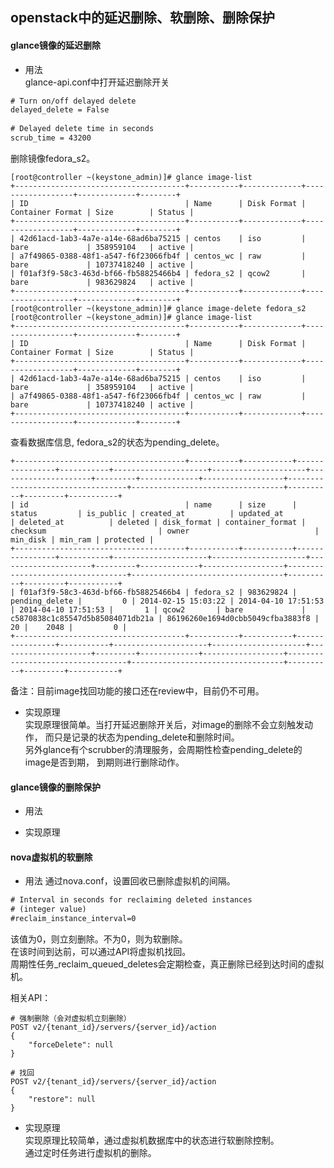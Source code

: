openstack中的延迟删除、软删除、删除保护
-----
#### glance镜像的延迟删除
+ 用法  
glance-api.conf中打开延迟删除开关
``` xml
# Turn on/off delayed delete
delayed_delete = False
 
# Delayed delete time in seconds
scrub_time = 43200
```
删除镜像fedora_s2。
```
[root@controller ~(keystone_admin)]# glance image-list
+--------------------------------------+-----------+-------------+------------------+-------------+--------+
| ID                                   | Name      | Disk Format | Container Format | Size        | Status |
+--------------------------------------+-----------+-------------+------------------+-------------+--------+
| 42d61acd-1ab3-4a7e-a14e-68ad6ba75215 | centos    | iso         | bare             | 358959104   | active |
| a7f49865-0388-48f1-a547-f6f23066fb4f | centos_wc | raw         | bare             | 10737418240 | active |
| f01af3f9-58c3-463d-bf66-fb58825466b4 | fedora_s2 | qcow2       | bare             | 983629824   | active |
+--------------------------------------+-----------+-------------+------------------+-------------+--------+
[root@controller ~(keystone_admin)]# glance image-delete fedora_s2
[root@controller ~(keystone_admin)]# glance image-list
+--------------------------------------+-----------+-------------+------------------+-------------+--------+
| ID                                   | Name      | Disk Format | Container Format | Size        | Status |
+--------------------------------------+-----------+-------------+------------------+-------------+--------+
| 42d61acd-1ab3-4a7e-a14e-68ad6ba75215 | centos    | iso         | bare             | 358959104   | active |
| a7f49865-0388-48f1-a547-f6f23066fb4f | centos_wc | raw         | bare             | 10737418240 | active |
+--------------------------------------+-----------+-------------+------------------+-------------+--------+
```
查看数据库信息, fedora_s2的状态为pending_delete。
```shell
+--------------------------------------+-----------+-----------+----------------+-----------+---------------------+---------------------+---------------------+---------+-------------+------------------+----------------------------------+----------------------------------+----------+---------+-----------+
| id                                   | name      | size      | status         | is_public | created_at          | updated_at          | deleted_at          | deleted | disk_format | container_format | checksum                         | owner                            | min_disk | min_ram | protected |
+--------------------------------------+-----------+-----------+----------------+-----------+---------------------+---------------------+---------------------+---------+-------------+------------------+----------------------------------+----------------------------------+----------+---------+-----------+
| f01af3f9-58c3-463d-bf66-fb58825466b4 | fedora_s2 | 983629824 | pending_delete |         0 | 2014-02-15 15:03:22 | 2014-04-10 17:51:53 | 2014-04-10 17:51:53 |       1 | qcow2       | bare             | c5870838c1c85547d5b85084071db21a | 86196260e1694d0cbb5049cfba3883f8 |       20 |    2048 |         0 |
+--------------------------------------+-----------+-----------+----------------+-----------+---------------------+---------------------+---------------------+---------+-------------+------------------+----------------------------------+----------------------------------+----------+---------+-----------+

```

备注：目前image找回功能的接口还在review中，目前仍不可用。  
+ 实现原理  
实现原理很简单。当打开延迟删除开关后，对image的删除不会立刻触发动作，
而只是记录的状态为pending_delete和删除时间。  
另外glance有个scrubber的清理服务，会周期性检查pending_delete的image是否到期，
到期则进行删除动作。 


#### glance镜像的删除保护
+ 用法

+ 实现原理


#### nova虚拟机的软删除
+ 用法
通过nova.conf，设置回收已删除虚拟机的间隔。  
```xml
# Interval in seconds for reclaiming deleted instances
# (integer value)
#reclaim_instance_interval=0
```
该值为0，则立刻删除。不为0，则为软删除。  
在该时间到达前，可以通过API将虚拟机找回。  
周期性任务_reclaim_queued_deletes会定期检查，真正删除已经到达时间的虚拟机。

相关API：
```
# 强制删除（会对虚拟机立刻删除）
POST v2/​{tenant_id}​/servers/​{server_id}​/action
{
    "forceDelete": null
}

# 找回
POST v2/​{tenant_id}​/servers/​{server_id}​/action
{
    "restore": null
}
```
+ 实现原理   
实现原理比较简单，通过虚拟机数据库中的状态进行软删除控制。  
通过定时任务进行虚拟机的删除。  
